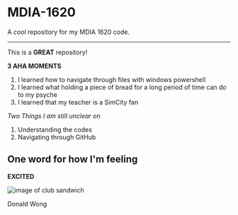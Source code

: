 # MDIA-1620
A *cool* repository for my MDIA 1620 code.

---------
This is a **GREAT** repository!

**3 AHA MOMENTS**
1. I learned how to navigate through files with windows powershell
2. I learned what holding a piece of bread for a long period of time can do to my psyche
3. I learned that my teacher is a SimCity fan

*Two Things I am still unclear on*
1. Understanding the codes
2. Navigating through GitHub

## One word for how I'm feeling

**EXCITED**

![image of club sandwich]([![Classic-Club-Sandwich-FT-RECIPE0523-99327c9c87214026b9419b949ee13a9c](https://github.com/user-attachments/assets/7da9108e-bedc-4bdb-8366-4b303fd6ecdf)](https://www.foodandwine.com/thmb/XdxTq3crr7v8zwtVIT9vra4oNno=/750x0/filters:no_upscale():max_bytes(150000):strip_icc():format(webp)/Classic-Club-Sandwich-FT-RECIPE0523-99327c9c87214026b9419b949ee13a9c.jpg))

Donald Wong


